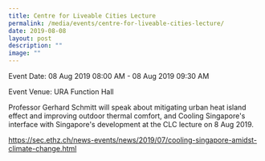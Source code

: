 ```yaml
---
title: Centre for Liveable Cities Lecture
permalink: /media/events/centre-for-liveable-cities-lecture/
date: 2019-08-08
layout: post
description: ""
image: ""
---
```


Event Date: 08 Aug 2019 08:00 AM - 08 Aug 2019 09:30 AM

Event Venue: URA Function Hall

Professor Gerhard Schmitt will speak about mitigating urban heat island effect and improving outdoor thermal comfort, and Cooling Singapore's interface with Singapore's development at the CLC lecture on 8 Aug 2019.

https://sec.ethz.ch/news-events/news/2019/07/cooling-singapore-amidst-climate-change.html